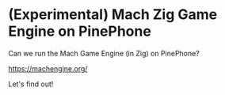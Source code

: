 # (Experimental) Mach Zig Game Engine on PinePhone

Can we run the Mach Game Engine (in Zig) on PinePhone?

https://machengine.org/

Let's find out!
